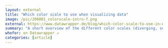 ```yaml
---
layout: external
title: "Which color scale to use when visualizing data"
image: /pic/200801_colorscale-intro-f.png
external: https://www.datawrapper.de/blog/which-color-scale-to-use-in-data-vis/
summary: "A short overview of the different color scales (diverging, sequential, categorical) that you can use to visualize your data."
whofor: on Datawrapper ↗
categories: [article]
---
```

